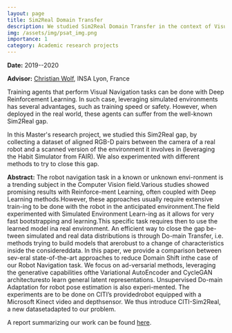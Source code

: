 ```yaml
---
layout: page
title: Sim2Real Domain Transfer
description: We studied Sim2Real Domain Transfer in the context of Visual Navigation.
img: /assets/img/psat_img.png
importance: 1
category: Academic research projects
---
```


**Date:** 2019--2020

**Advisor:** [Christian Wolf](https://perso.liris.cnrs.fr/christian.wolf/), INSA Lyon, France

Training agents that perform Visual Navigation tasks can be done with Deep Reinforcement Learning. In such case, leveraging simulated environments has several advantages, such as training speed or safety. However, when deployed in the real world, these agents can suffer from the well-known Sim2Real gap.

In this Master's research project, we studied this Sim2Real gap, by collecting a dataset of aligned RGB-D pairs between the camera of a real robot and a scanned version of the environment it involves in (leveraging the Habit Simulator from FAIR). We also experimented with different methods to try to close this gap.

**Abstract:**
The robot navigation task in a known or unknown envi-ronment is a trending subject in the Computer Vision field.Various  studies  showed  promising  results  with  Reinforce-ment Learning, often coupled with Deep Learning methods.However, these approaches usually require extensive train-ing to be done with the robot in the anticipated environment.The field experimented with Simulated Environment Learn-ing as it allows for very fast bootstrapping and learning.This specific task requires then to use the learned model ina real environment.  An efficient way to close the gap be-tween simulated and real data distributions is through Do-main Transfer, i.e.  methods trying to build models that arerobust to a change of characteristics inside the considereddata.  In this paper, we provide a comparison between sev-eral state-of-the-art approaches to reduce Domain Shift inthe  case  of  our  Robot  Navigation  task.   We  focus  on  ad-versarial methods, leveraging the generative capabilities ofthe Variational AutoEncoder and CycleGAN architecturesto learn general latent representations.  Unsupervised Do-main Adaptation for robot pose estimation is also experi-mented. The experiments are to be done on CITI’s providedrobot  equipped  with  a  Microsoft  Kinect  video  and  depthsensor.   We  thus  introduce  CITI-Sim2Real,  a  new  datasetadapted to our problem.

A report summarizing our work can be found [here](/al-folio/assets/pdf/P_SAT.pdf).